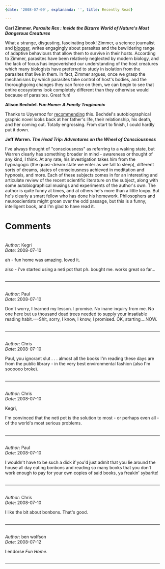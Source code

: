 ```yaml
---
{date: '2008-07-09', explananda: '', title: Recently Read}

---
```

<strong>Carl Zimmer. <em>Parasite Rex : Inside the Bizarre World of Nature's Most Dangerous Creatures</em></strong>

What a strange, disgusting, fascinating book!  Zimmer, a science journalist and <a href="http://blogs.discovermagazine.com/loom/">blogger</a>, writes engagingly about parasites and the bewildering range of adaptive behaviours that allow them to survive in their hosts.  According to Zimmer, parasites have been relatively neglected by modern biology, and the lack of focus has impoverished our understanding of the host creatures which many biologists have preferred to study in isolation from the parasites that live in them.  In fact, Zimmer argues, once we grasp the mechanisms by which parasites take control of host's bodies, and the thoroughgoing changes they can force on them, we can begin to see that entire ecosystems look completely different than they otherwise would because of parasites.  Great fun!

<strong>Alison Bechdel. <em>Fun Home: A Family Tragicomic</em></strong>

Thanks to Upyernoz for <a href="http://www.explananda.com/?p=2286#comment-5870">recommending</a> this.  Bechdel's autobiographical graphic novel looks back at her father's life, their relationship, his death, and her coming out.  Totally engrossing.  From start to finish, I could hardly put it down.

<strong>Jeff Warren. <em>The Head Trip: Adventures on the Wheel of Consciousness</em></strong>

I've always thought of "consciousness" as referring to a waking state, but Warren clearly has something broader in mind - awareness or thought of any kind, I think.  At any rate, his investigation takes him from the hypnagogic (the quasi-dream state we enter as we fall to sleep), different sorts of dreams, states of consciousness achieved in meditation and hypnosis, and more.  Each of these subjects comes in for an interesting and articulate review of the recent scientific literature on the subject, along with some autobiographical musings and experiments of the author's own.  The author is quite funny at times, and at others he's more than a little loopy.  But he's clearly a smart fellow who has done his homework.  Philosophers and neuroscientists might groan over the odd passage, but this is a funny, intelligent book, and I'm glad to have read it.


<h1>Comments</h1>


<br/>
<em>Author:</em> Kegri
<br/><em>Date:</em> 2008-07-10

ah - fun home was amazing.  loved it.  

also - i've started using a neti pot that ph. bought me.  works great so far...
<br/>
<br/>

*******************************************************************************



<br/>
<em>Author:</em> Paul
<br/><em>Date:</em> 2008-07-10

Don't worry, I learned my lesson. I promise. No inane inquiry from me. No one here but us thousand dead trees needed to supply your insatiable reading habit.---Shit, sorry, I know, I know, I promised. OK, starting....NOW.
<br/>
<br/>

*******************************************************************************



<br/>
<em>Author:</em> Chris
<br/><em>Date:</em> 2008-07-10

Paul, you ignorant slut . . . almost all the books I'm reading these days are from the public library - in the very best environmental fashion (also I'm soooooo broke).
<br/>
<br/>

*******************************************************************************



<br/>
<em>Author:</em> Chris
<br/><em>Date:</em> 2008-07-10

Kegri,

I'm convinced that the neti pot is the solution to most - or perhaps even all - of the world's most serious problems.
<br/>
<br/>

*******************************************************************************



<br/>
<em>Author:</em> Paul
<br/><em>Date:</em> 2008-07-10

I wouldn't have to be such a dick if you'd just admit that you lie around the house all day eating bonbons and reading so many books that you don't work enough to pay for your own copies of said books, ya freakin' sybarite!
<br/>
<br/>

*******************************************************************************



<br/>
<em>Author:</em> Chris
<br/><em>Date:</em> 2008-07-10

I like the bit about bonbons.  That's good.
<br/>
<br/>

*******************************************************************************



<br/>
<em>Author:</em> ben wolfson
<br/><em>Date:</em> 2008-07-12

I endorse <em>Fun Home</em>.
<br/>
<br/>

*******************************************************************************

